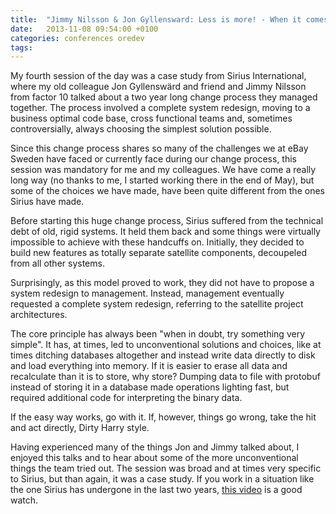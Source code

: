 ```yaml
---
title:  "Jimmy Nilsson & Jon Gyllensward: Less is more! - When it comes to art and software"
date: 	2013-11-08 09:54:00 +0100
categories: conferences oredev
tags: 	
---
```



My fourth session of the day was a case study from Sirius International, where my
old colleague Jon Gyllenswärd and friend and Jimmy Nilsson from factor 10 talked
about a two year long change process they managed together. The process involved
a complete system redesign, moving to a business optimal code base, cross functional
teams and, sometimes controversially, always choosing the simplest solution possible.

Since this change process shares so many of the challenges we at eBay Sweden have
faced or currently face during our change process, this session was mandatory for
me and my colleagues. We have come a really long way (no thanks to me, I started
working there in the end of May), but some of the choices we have made, have been
quite different from the ones Sirius have made.

Before starting this huge change process, Sirius suffered from the technical debt
of old, rigid systems. It held them back and some things were virtually impossible
to achieve with these handcuffs on. Initially, they decided to build new features
as totally separate satellite components, decoupeled from all other systems.

Surprisingly, as this model proved to work, they did not have to propose a system
redesign to management. Instead, management eventually requested a complete system
redesign, referring to the satellite project architectures.

The core principle has always been "when in doubt, try something very simple". It
has, at times, led to unconventional solutions and choices, like at times ditching
databases altogether and instead write data directly to disk and load everything
into memory. If it is easier to erase all data and recalculate than it is to store,
why store? Dumping data to file with protobuf instead of storing it in a database
made operations lighting fast, but required additional code for interpreting the
binary data.

If the easy way works, go with it. If, however, things go wrong, take the hit and
act directly, Dirty Harry style.

Having experienced many of the things Jon and Jimmy talked about, I enjoyed this
talks and to hear about some of the more unconventional things the team tried out.
The session was broad and at times very specific to Sirius, but than again, it was
a case study. If you work in a situation like the one Sirius has undergone in the
last two years, [this video](http://oredev.org/oredev2013/2013/videos.html) is a good watch.


